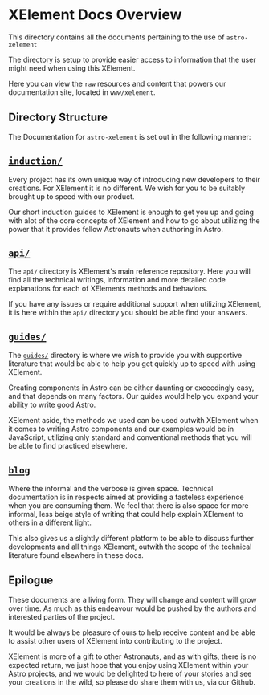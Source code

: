 # XElement Docs Overview

This directory contains all the documents pertaining to the use of `astro-xelement`

The directory is setup to provide easier access to information that the user might need when using this XElement.

Here you can view the `raw` resources and content that powers our documentation site, located in `www/xelement`.

## Directory Structure

The Documentation for `astro-xelement` is set out in the following manner:

## [`induction/`](/induction/)

Every project has its own unique way of introducing new developers to their creations. For XElement it is no different. We wish for you to be suitably brought up to speed with our product.

Our short induction guides to XElement is enough to get you up and going with alot of the core concepts of XElement and how to go about utilizing the power that it provides fellow Astronauts when authoring in Astro.

## [`api/`](/api/)

The `api/` directory is XElement's main reference repository. Here you will find all the technical writings, information and more detailed code explanations for each of XElements methods and behaviors.

If you have any issues or require additional support when utilizing XElement, it is here within the `api/` directory you should be able find your answers.

## [`guides/`](/guides)

The [`guides/`](/guides/) directory is where we wish to provide you with supportive literature that would be able to help you get quickly up to speed with using XElement.

Creating components in Astro can be either daunting or exceedingly easy, and that depends on many factors. Our guides would help you expand your ability to write good Astro.

XElement aside, the methods we used can be used outwith XElement when it comes to writing Astro components and our examples would be in JavaScript, utilizing only standard and conventional methods that you will be able to find practiced elsewhere.

## [`blog`](/blog/)

Where the informal and the verbose is given space. Technical documentation is in respects aimed at providing a tasteless experience when you are consuming them. We feel that there is also space for more informal, less beige style of writing that could help explain XElement to others in a different light.

This also gives us a slightly different platform to be able to discuss further developments and all things XElement, outwith the scope of the technical literature found elsewhere in these docs.

## Epilogue

These documents are a living form. They will change and content will grow over time. As much as this endeavour would be pushed by the authors and interested parties of the project.

It would be always be pleasure of ours to help receive content and be able to assist other users of XElement into contributing to the project.

XElement is more of a gift to other Astronauts, and as with gifts, there is no expected return, we just hope that you enjoy using XElement within your Astro projects, and we would be delighted to here of your stories and see your creations in the wild, so please do share them with us, via our Github.
